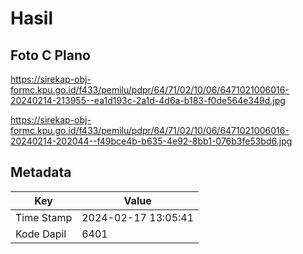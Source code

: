 # Hasil

## Foto C Plano

https://sirekap-obj-formc.kpu.go.id/f433/pemilu/pdpr/64/71/02/10/06/6471021006016-20240214-213955--ea1d193c-2a1d-4d6a-b183-f0de564e349d.jpg

https://sirekap-obj-formc.kpu.go.id/f433/pemilu/pdpr/64/71/02/10/06/6471021006016-20240214-202044--f49bce4b-b635-4e92-8bb1-076b3fe53bd6.jpg


## Metadata

| Key        | Value               |
| ---------- | ------------------- |
| Time Stamp | 2024-02-17 13:05:41 |
| Kode Dapil | 6401                |



